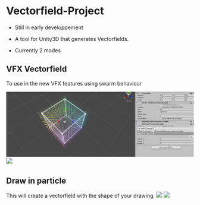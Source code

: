 # Vectorfield-Project

- Still in early developpement

 - A tool for Unity3D that generates Vectorfields.

- Currently 2 modes

## VFX Vectorfield

To use in the new VFX features using swarm behaviour

![](Gifs/vectorfield5.gif)
![](Gifs/Vectorfield.gif)

## Draw in particle

This will create a vectorfield with the shape of your drawing.
![](Gifs/Draw.gif)
![](Gifs/sanddraw2.gif)
